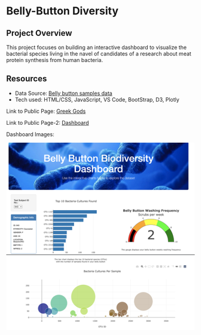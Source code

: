 # Belly-Button Diversity 

## Project Overview
This project focuses on building an interactive dashboard to visualize the bacterial species living in the navel of candidates of a research about meat protein synthesis from human bacteria. 

## Resources
- Data Source: [Belly button samples data](https://github.com/zinashah8/belly-button/blob/main/sample.json)
- Tech used: HTML/CSS, JavaScript, VS Code, BootStrap, D3, Plotly



Link to Public Page:
[Greek Gods](https://zinashah8.github.io/plotly-deployment/)

Link to Public Page-2:
[Dashboard](https://zinashah8.github.io/belly-button/)

Dashboard Images:

![Image1](Resources/Dash1.png)
![Image2](Resources/Dash2.png)